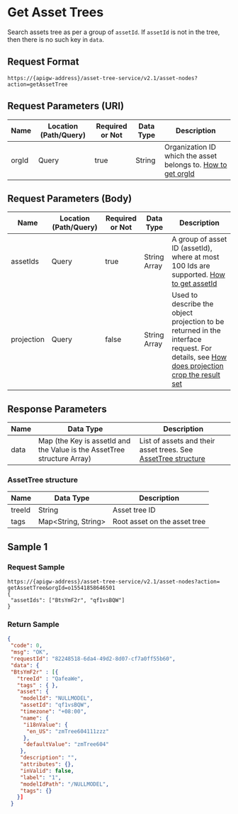 # Get Asset Trees



Search assets tree as per a group of `assetId`. If `assetId` is not in the tree, then there is no such key in `data`.

## Request Format

```
https://{apigw-address}/asset-tree-service/v2.1/asset-nodes?action=getAssetTree
```

## Request Parameters (URI)

| Name | Location (Path/Query) | Required or Not | Data Type | Description |
|---------------|------------------|----------|-----------|--------------|
| orgId         | Query            | true     | String    | Organization ID which the asset belongs to. [How to get orgId](/docs/api/en/latest/api_faqs#how-to-get-organization-id-orgid-orgid)                |

## Request Parameters (Body)

| Name | Location (Path/Query) | Required or Not | Data Type | Description |
|---------------|------------------|----------|-----------|--------------|
| assetIds         | Query            | true     | String Array   | A group of asset ID (assetId), where at most 100 Ids are supported. [How to get assetId](/docs/api/en/latest/api_faqs.html#how-to-get-asset-id-assetid-assetid)   |
| projection         | Query            | false    | String Array   |Used to describe the object projection to be returned in the interface request. For details, see [How does projection crop the result set](/docs/api/en/latest/api_faqs.html#how-does-projection-crop-the-result-set)|


## Response Parameters

| Name | Data Type | Description |
|-------------|-----------------------------------|-----------------------------|
| data| Map (the Key is assetId and the Value is the AssetTree structure Array)   | List of assets and their asset trees. See [AssetTree structure](/docs/api/en/latest/asset_tree/get_asset_trees.html#id3) |


### AssetTree structure

| Name | Data Type | Description |
|-------|-------|---------------------------|
| treeId  |  String | Asset tree ID |
|tags|Map<String, String>|Root asset on the asset tree|



## Sample 1

### Request Sample

```
https://{apigw-address}/asset-tree-service/v2.1/asset-nodes?action= getAssetTree&orgId=o15541858646501
{
 "assetIds": ["BtsYmF2r", "qf1vsBQW"]
}
```

### Return Sample

```json
{ 
 "code": 0, 
 "msg": "OK", 
 "requestId": "82248518-6da4-49d2-8d07-cf7a0ff55b60", 
 "data": { 
 "BtsYmF2r" : [{ 
   "treeId" : "QafeaWe", 
   "tags" : { }, 
   "asset": { 
    "modelId": "NULLMODEL", 
    "assetId": "qf1vsBQW", 
    "timezone": "+08:00", 
    "name": { 
     "i18nValue": { 
      "en_US": "zmTree604111zzz" 
     }, 
     "defaultValue": "zmTree604" 
    }, 
    "description": "", 
    "attributes": {}, 
    "inValid": false, 
    "label": "1", 
    "modelIdPath": "/NULLMODEL", 
    "tags": {}  
   }]
 }
```

